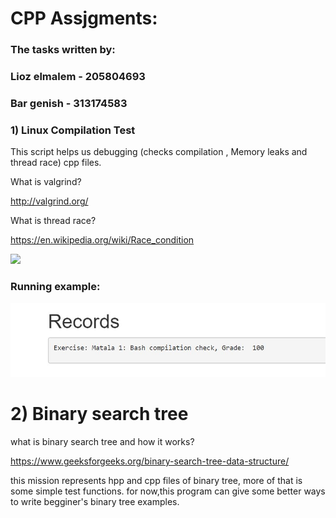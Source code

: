 # CPP Assjgments:

### The tasks written by:

### Lioz elmalem - 205804693

### Bar genish - 313174583

### 1) Linux Compilation Test

This script helps us debugging (checks compilation , Memory leaks and thread race) cpp files.

What is valgrind?

http://valgrind.org/

What is thread race?

https://en.wikipedia.org/wiki/Race_condition


![](https://cdn-images-1.medium.com/max/1600/1*On4XLx1lPeEAvJLrmojd1g.jpeg)

### Running example:

![](https://github.com/Elmalem/CPP-Assigments/blob/master/grade.JPG?raw=true)


# 2) Binary search tree

what is binary search tree and how it works?

https://www.geeksforgeeks.org/binary-search-tree-data-structure/

this mission represents hpp and cpp files of binary tree,
more of that is some simple test functions.
for now,this program can give some better ways to write begginer's binary tree examples.
